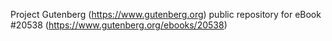 Project Gutenberg (https://www.gutenberg.org) public repository for eBook #20538 (https://www.gutenberg.org/ebooks/20538)
